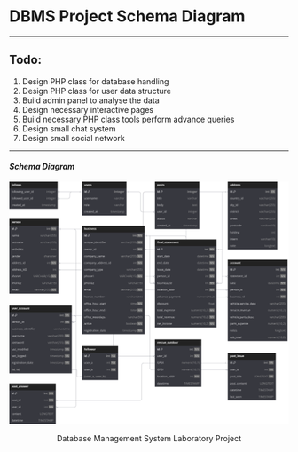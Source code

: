 
<h1>DBMS Project Schema Diagram</h1>
<hr>
<h2>Todo:</h2>
<ol>
    <li>Design PHP class for database handling</li>
    <li>Design PHP class for user data structure</li>
    <li>Build admin panel to analyse the data</li>
    <li>Design necessary interactive pages</li>
    <li>Build necessary PHP class tools perform advance queries</li>
    <li>Design small chat system</li>
    <li>Design small social network</li>
</ol>
<hr>
<h4><i>Schema Diagram</i></h4>
<img alt="Schema Diagram made using dbdiagram.io" src="https://raw.githubusercontent.com/AwsomePhantom/DBMS/e9b1407b0c54c91c862c718bfc0debb37237f425/DBMSProject%20Schema%20Diagram.svg">
<footer>
<p style="text-align: center">Database Management System Laboratory Project</p>
</footer>


